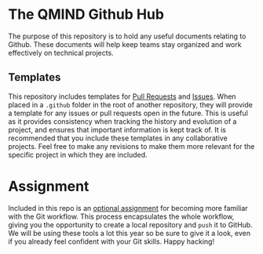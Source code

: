 # The QMIND Github Hub

The purpose of this repository is to hold any useful documents relating to Github. These documents will help keep teams stay organized and work effectively on technical projects.

## Templates

This repository includes templates for [Pull Requests](./PULL_REQUEST_TEMPLATE.md) and [Issues](./ISSUE_TEMPLATE.md). When placed in a `.github` folder in the root of another repository, they will provide a template for any issues or pull requests open in the future. This is useful as it provides consistency when tracking the history and evolution of a project, and ensures that important information is kept track of. It is recommended that you include these templates in any collaborative projects. Feel free to make any revisions to make them more relevant for the specific project in which they are included.

# Assignment

Included in this repo is an [optional assignment](./ASSIGNMENT.md) for becoming more familiar with the Git workflow. This process encapsulates the whole workflow, giving you the opportunity to create a local repository and `push` it to GitHub. We will be using these tools a lot this year so be sure to give it a look, even if you already feel confident with your Git skills. Happy hacking!

